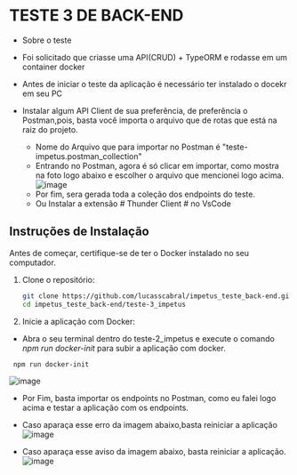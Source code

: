# TESTE 3 DE BACK-END

- Sobre o teste
- Foi solicitado que criasse uma API(CRUD) + TypeORM e rodasse em um container docker

- Antes de iniciar o teste da aplicação é necessário ter instalado o docekr em seu PC
- Instalar algum API Client de sua preferência, de preferência o Postman,pois, basta você importa o arquivo que de rotas que está na raiz do
  projeto.

  - Nome do Arquivo que para importar no Postman é "teste-impetus.postman_collection"
  - Entrando no Postman, agora é só clicar em importar, como mostra na foto logo abaixo e escolher o arquivo que mencionei logo acima. 
![image](https://github.com/lucasscabral/impetus_teste_back-end/assets/80989256/6b036dfc-43a1-4d46-91b1-eb3f0a1eee8d)
  - Por fim, sera gerada toda a coleção dos endpoints do teste.
  - Ou Instalar a extensão # Thunder Client # no VsCode

## Instruções de Instalação

Antes de começar, certifique-se de ter o Docker instalado no seu computador.

1. Clone o repositório:

   ```bash
   git clone https://github.com/lucasscabral/impetus_teste_back-end.git
   cd impetus_teste_back-end/teste-3_impetus
2. Inicie a aplicação com Docker:

  - Abra o seu terminal dentro do teste-2_impetus e execute o comando _npm run docker-init_ para subir a aplicação com docker.
   ```bash
    npm run docker-init
   ```
  ![image](https://github.com/lucasscabral/impetus_teste_back-end/assets/80989256/c9a561c9-6340-4aea-a62a-12798f73b6a5)

  - Por Fim, basta importar os endpoints no Postman, como eu falei logo acima e testar a aplicação com os endpoints.

- Caso aparaça esse erro da imagem abaixo,basta reiniciar a aplicação
  ![image](https://github.com/lucasscabral/impetus_teste_back-end/assets/80989256/aa4a32bb-4220-4a97-bee2-5f011656bf0c)
- Caso aparaça esse aviso da imagem abaixo, basta reiniciar a aplicação.
  ![image](https://github.com/lucasscabral/impetus_teste_back-end/assets/80989256/16cd1861-8cfe-4d7d-8c92-2269b8e4133a)

